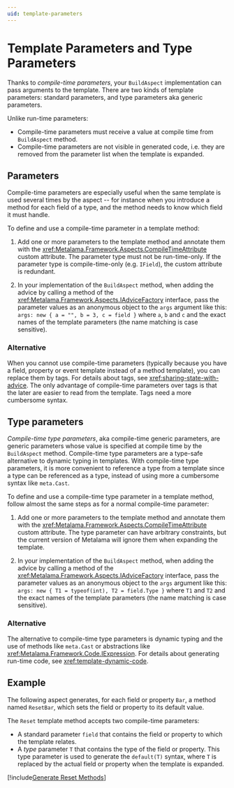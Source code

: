 ```yaml
---
uid: template-parameters
---
```


# Template Parameters and Type Parameters

Thanks to _compile-time parameters_, your `BuildAspect` implementation can pass arguments to the template. There are two kinds of template parameters: standard parameters, and type parameters aka generic parameters.

Unlike run-time parameters:
* Compile-time parameters must receive a value at compile time from `BuildAspect` method.
* Compile-time parameters are not visible in generated code, i.e. they are removed from the parameter list when the template is expanded.


## Parameters

Compile-time parameters are especially useful when the same template is used several times by the aspect -- for instance when you introduce a method for each field of a type, and the method needs to know which field it must handle. 

To define and use a compile-time parameter in a template method:

1. Add one or more parameters to the template method and annotate them with the <xref:Metalama.Framework.Aspects.CompileTimeAttribute> custom attribute. The parameter type must not be run-time-only. If the parameter type is compile-time-only (e.g. `IField`), the custom attribute is redundant.
  
2. In your implementation of the `BuildAspect` method, when adding the advice by calling a method of the <xref:Metalama.Framework.Aspects.IAdviceFactory> interface, pass the parameter values as an anonymous object to the `args` argument like this: `args: new { a = "", b = 3, c = field }` where `a`, `b` and `c` and the exact names of the template parameters (the name matching is case sensitive).
  

### Alternative

When you cannot use compile-time parameters (typically because you have a field, property or event template instead of a method template), you can replace them by tags. For details about tags, see <xref:sharing-state-with-advice>. The only advantage of compile-time parameters over tags is that the later are easier to read from the template. Tags need a more cumbersome syntax.

## Type parameters

_Compile-time type parameters_, aka compile-time generic parameters, are generic parameters whose value is specified at compile time by the `BuildAspect` method. Compile-time type parameters are a type-safe alternative to dynamic typing in templates. With compile-time type parameters, it is more convenient to reference a type from a template since a type can be referenced as a type, instead of using more a cumbersome syntax like `meta.Cast`.

To define and use a compile-time type parameter in a template method, follow almost the same steps as for a normal compile-time parameter:

1. Add one or more parameters to the template method and annotate them with the <xref:Metalama.Framework.Aspects.CompileTimeAttribute> custom attribute. The type parameter can have arbitrary constraints, but the current version of Metalama will ignore them when expanding the template.
  
2. In your implementation of the `BuildAspect` method, when adding the advice by calling a method of the <xref:Metalama.Framework.Aspects.IAdviceFactory> interface, pass the parameter values as an anonymous object to the `args` argument like this: `args: new { T1 = typeof(int), T2 = field.Type }` where `T1` and `T2` and the exact names of the template parameters (the name matching is case sensitive).

### Alternative

The alternative to compile-time type parameters is dynamic typing and the use of methods like `meta.Cast` or abstractions like <xref:Metalama.Framework.Code.IExpression>. For details about generating run-time code, see <xref:template-dynamic-code>.

## Example

The following aspect generates, for each field or property `Bar`, a method named `ResetBar`, which sets the field or property to its default value.

The `Reset` template method accepts two compile-time parameters:

* A standard  parameter `field` that contains the field or property to which the template relates.
* A _type_ parameter `T` that contains the type of the field or property. This type parameter is used to generate the `default(T)` syntax, where `T` is replaced by the actual field or property when the template is expanded.

[!include[Generate Reset Methods](../../../code/Metalama.Documentation.SampleCode.AspectFramework/GenerateResetMethods.cs)]